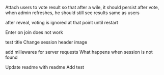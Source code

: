 
Attach users to vote result so that after a wile, it should persist
after vote,
when admin refreshes, he should still see results
same as users


after reveal, voting is ignored at that point until restart


Enter on join does not work

test title
Change session header image

add millewares for server requests
What happens when session is not found

Update readme with readme
Add test
